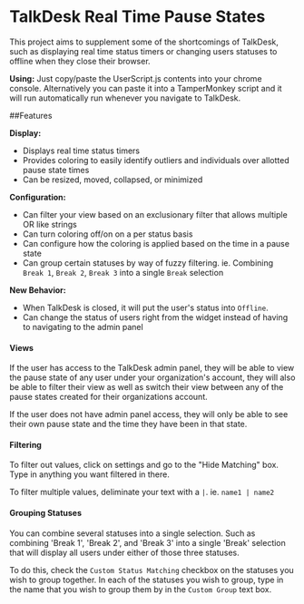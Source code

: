 # TalkDesk Real Time Pause States

This project aims to supplement some of the shortcomings of TalkDesk, such as displaying real time status timers or changing users statuses to offline when they close their browser.

**Using:** Just copy/paste the UserScript.js contents into your chrome console. Alternatively you can paste it into a TamperMonkey script and it will run automatically run whenever you navigate to TalkDesk.

##Features

**Display:**
* Displays real time status timers
* Provides coloring to easily identify outliers and individuals over allotted pause state times
* Can be resized, moved, collapsed, or minimized

**Configuration:**
* Can filter your view based on an exclusionary filter that allows multiple OR like strings
* Can turn coloring off/on on a per status basis
* Can configure how the coloring is applied based on the time in a pause state
* Can group certain statuses by way of fuzzy filtering. ie. Combining `Break 1`, `Break 2`, `Break 3` into a single `Break` selection

**New Behavior:**
* When TalkDesk is closed, it will put the user's status into `Offline`.
* Can change the status of users right from the widget instead of having to navigating to the admin panel

#### Views
If the user has access to the TalkDesk admin panel, they will be able to view the pause state of any user under your organization's account, they will also be able to filter their view as well as switch their view between any of the pause states created for their organizations account.

If the user does not have admin panel access, they will only be able to see their own pause state and the time they have been in that state.


#### Filtering
To filter out values, click on settings and go to the "Hide Matching" box. Type in anything you want filtered in there. 

To filter multiple values, deliminate your text with a `|`. ie. `name1 | name2`

#### Grouping Statuses
You can combine several statuses into a single selection. Such as combining 'Break 1', 'Break 2', and 'Break 3' into a single 'Break' selection that will display all users under either of those three statuses.

To do this, check the `Custom Status Matching` checkbox on the statuses you wish to group together. In each of the statuses you wish to group, type in the name that you wish to group them by in the `Custom Group` text box.
